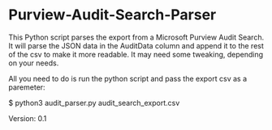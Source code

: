 # Purview-Audit-Search-Parser
This Python script parses the export from a Microsoft Purview Audit Search.  It will parse the JSON data in the AuditData column and append it to the rest of  the csv to make it more readable. It may need some tweaking, depending  on your needs. 

All you need to do is run the python script and pass the export csv as a paremeter:
  
  $ python3 audit_parser.py audit_search_export.csv

Version: 0.1
